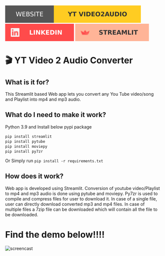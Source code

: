 [![Website](https://raw.githubusercontent.com/peskyji/Image_badge_icons/main/website.svg)](https://yt-v2a.streamlitapp.com/)
[![Linkedin](https://raw.githubusercontent.com/peskyji/Image_badge_icons/main/linkedin.svg)](https://www.linkedin.com/in/shailesh-bisht-b42a73184/)
[![Hosted-on](https://raw.githubusercontent.com/peskyji/Image_badge_icons/main/streamlit.svg)](https://streamlit.io/)
<br>
# 🎬 YT Video 2 Audio Converter

## What is it for?

This Streamlit based Web app lets you convert any You Tube video/song and Playlist into mp4 and mp3 audio.  

## What do I need to make it work?

Python 3.9 and Install below pypi package

```
pip install streamlit
pip install pytube
pip install moviepy
pip install py7zr
```

Or Simply run `pip install -r requirements.txt`


## How does it work?
Web app is developed using Streamlit.
Conversion of youtube video/Playlist to mp4 and mp3 audio is done using pytube and moviepy.
Py7zr is used to compile and compress files for user to download it. In case of a single file, user can directly download converted mp3 and mp4 files. In case of multiple files a 7zip file can be downloaded which will contain all the file to be downloaded.

# Find the demo below!!!!
![screencast](https://github.com/peskyji/YT_Video2Audio/blob/main/screenshots/app_preview.gif)
